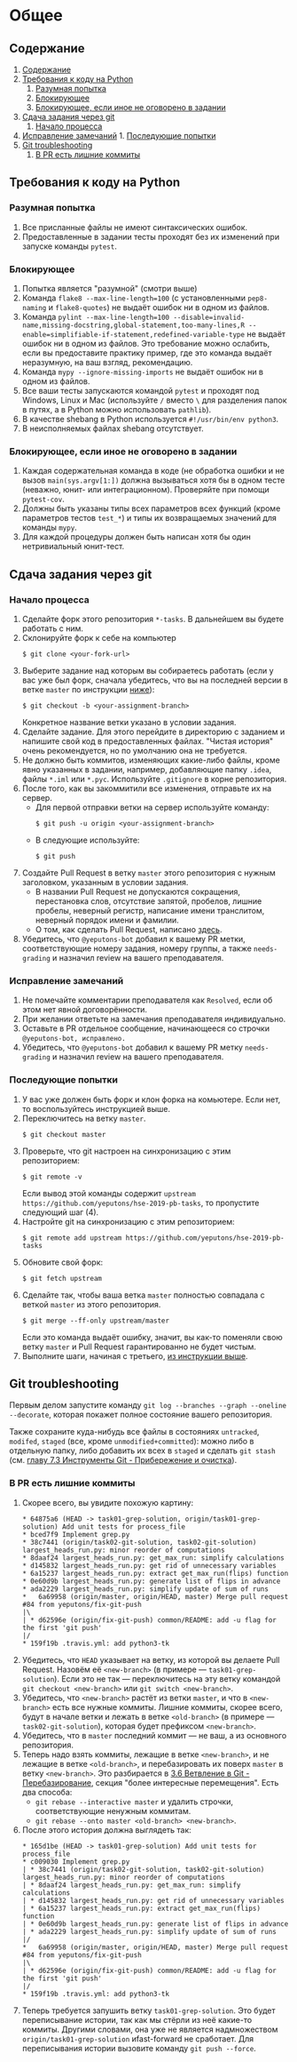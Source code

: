# Общее
## Содержание
1. [Содержание](#содержание)
1. [Требования к коду на Python](#требования-к-коду-на-python)
    1. [Разумная попытка](#разумная-попытка)
    1. [Блокирующее](#блокирующее)
    1. [Блокирующее, если иное не оговорено в задании](#блокирующее-если-иное-не-оговорено-в-задании)
1. [Сдача задания через git](#сдача-задания-через-git)
    1. [Начало процесса](#начало-процесса)
  1. [Исправление замечаний](#исправление-замечаний)
    1. [Последующие попытки](#последующие-попытки)
1. [Git troubleshooting](#git-troubleshooting)
    1. [В PR есть лишние коммиты](#в-pr-есть-лишние-коммиты)

## Требования к коду на Python
### Разумная попытка
1. Все присланные файлы не имеют синтаксических ошибок.
1. Предоставленные в задании тесты проходят без их изменений при запуске команды `pytest`.
### Блокирующее
1. Попытка является "разумной" (смотри выше)
1. Команда `flake8 --max-line-length=100` (с установленными `pep8-naming` и `flake8-quotes`) не выдаёт ошибок ни в одном из файлов.
1. Команда `pylint --max-line-length=100 --disable=invalid-name,missing-docstring,global-statement,too-many-lines,R --enable=simplifiable-if-statement,redefined-variable-type` не выдаёт ошибок ни в одном из файлов.
   Это требование можно ослабить, если вы предоставите практику пример, где это команда выдаёт неразумную, на ваш взгляд, рекомендацию.
1. Команда `mypy --ignore-missing-imports` не выдаёт ошибок ни в одном из файлов.
1. Все ваши тесты запускаются командой `pytest` и проходят под Windows, Linux и Mac (используйте `/` вместо `\` для разделения папок в путях, а в Python можно использовать `pathlib`).
1. В качестве shebang в Python используется `#!/usr/bin/env python3`.
1. В неисполняемых файлах shebang отсутствует.

### Блокирующее, если иное не оговорено в задании
1. Каждая содержательная команда в коде (не обработка ошибки и не вызов `main(sys.argv[1:])` должна вызываться
   хотя бы в одном тесте (неважно, юнит- или интеграционном).
   Проверяйте при помощи `pytest-cov`.
1. Должны быть указаны типы всех параметров всех функций (кроме параметров тестов `test_*`) и типы их возвращаемых значений для команды `mypy`.
1. Для каждой процедуры должен быть написан хотя бы один нетривиальный юнит-тест.

## Сдача задания через git
### Начало процесса
1. Сделайте форк этого репозитория `*-tasks`. В дальнейшем вы будете работать с ним.
1. Склонируйте форк к себе на компьютер
    ```
    $ git clone <your-fork-url>
    ```
1. Выберите задание над которым вы собираетесь работать (если у вас уже был форк, сначала убедитесь, что вы на последней версии в ветке `master` по инструкции [ниже](#последующие-попытки)):
    ```
    $ git checkout -b <your-assignment-branch>
    ```
    Конкретное название ветки указано в условии задания.
1. Сделайте задание. Для этого перейдите в директорию с заданием и напишите свой код в предоставленных файлах. "Чистая история" очень рекомендуется, но по умолчанию она не требуется.
1. Не должно быть коммитов, изменяющих какие-либо файлы, кроме явно указанных в задании, например, добавляющие папку `.idea`, файлы `*.iml` или `*.pyc`. Используйте `.gitignore` в корне репозитория.
1. После того, как вы закоммитили все изменения, отправьте их на сервер.
    * Для первой отправки ветки на сервер используйте команду:
      ```
      $ git push -u origin <your-assignment-branch>
      ```
    * В следующие используйте:
      ```
      $ git push
      ```
1. Создайте Pull Request в ветку `master` этого репозитория с нужным заголовком, указанным в условии задания.
    * В названии Pull Request не допускаются сокращения, перестановка слов, отсутствие запятой, пробелов, лишние пробелы,
      неверный регистр, написание имени транслитом, неверный порядок имени и фамилии.
    * О том, как сделать Pull Request, написано [здесь](https://help.github.com/articles/creating-a-pull-request/).
1. Убедитесь, что `@yeputons-bot` добавил к вашему PR метки, соответствующие
   номеру задания, номеру группы, а также `needs-grading` и назначил review
   на вашего преподавателя.

### Исправление замечаний
1. Не помечайте комментарии преподавателя как `Resolved`, если об этом
   нет явной договорённости.
1. При желании ответьте на замечания преподавателя индивидуально.
1. Оставьте в PR отдельное сообщение, начинающееся со строчки
   `@yeputons-bot, исправлено.`
1. Убедитесь, что `@yeputons-bot` добавил к вашему PR метку `needs-grading`
   и назначил review на вашего преподавателя.

### Последующие попытки
1. У вас уже должен быть форк и клон форка на комьютере. Если нет, то воспользуйтесь инструкцией выше.
2. Переключитесь на ветку `master`.
    ```
    $ git checkout master
    ```
3. Проверьте, что git настроен на синхронизацию с этим репозиторием:
    ```
    $ git remote -v
    ```
    Если вывод этой команды содержит `upstream https://github.com/yeputons/hse-2019-pb-tasks`, то пропустите
    следующий шаг (4).
4. Настройте git на синхронизацию с этим репозиторием:
    ```
    $ git remote add upstream https://github.com/yeputons/hse-2019-pb-tasks
    ```
5. Обновите свой форк:
    ```
    $ git fetch upstream
    ```
6. Сделайте так, чтобы ваша ветка `master` полностью совпадала с веткой `master` из этого репозитория.
    ```
    $ git merge --ff-only upstream/master
    ```
    Если это команда выдаёт ошибку, значит, вы как-то поменяли свою ветку `master` и Pull Request гарантированно не будет чистым.
7. Выполните шаги, начиная с третьего, [из инструкции выше](#начало-процесса).

## Git troubleshooting
Первым делом запустите команду `git log --branches --graph --oneline --decorate`, которая
покажет полное состояние вашего репозитория.

Также сохраните куда-нибудь все файлы в состояниях `untracked`, `modifed`, `staged`
(все, кроме `unmodified+committed`):
можно либо в отдельную папку, либо добавить их всех в `staged` и сделать `git stash`
(см. [главу 7.3 Инструменты Git - Прибережение и очистка](https://git-scm.com/book/ru/v2/%D0%98%D0%BD%D1%81%D1%82%D1%80%D1%83%D0%BC%D0%B5%D0%BD%D1%82%D1%8B-Git-%D0%9F%D1%80%D0%B8%D0%B1%D0%B5%D1%80%D0%B5%D0%B6%D0%B5%D0%BD%D0%B8%D0%B5-%D0%B8-%D0%BE%D1%87%D0%B8%D1%81%D1%82%D0%BA%D0%B0)).

### В PR есть лишние коммиты
1. Скорее всего, вы увидите похожую картину:
   ```
   * 64875a6 (HEAD -> task01-grep-solution, origin/task01-grep-solution) Add unit tests for process_file
   * bced7f9 Implement grep.py
   * 38c7441 (origin/task02-git-solution, task02-git-solution) largest_heads_run.py: minor reorder of computations
   * 8daaf24 largest_heads_run.py: get_max_run: simplify calculations
   * d145832 largest_heads_run.py: get rid of unnecessary variables
   * 6a15237 largest_heads_run.py: extract get_max_run(flips) function
   * 0e60d9b largest_heads_run.py: generate list of flips in advance
   * ada2229 largest_heads_run.py: simplify update of sum of runs
   *   6a69958 (origin/master, origin/HEAD, master) Merge pull request #84 from yeputons/fix-git-push
   |\  
   | * d62596e (origin/fix-git-push) common/README: add -u flag for the first 'git push'
   |/  
   * 159f19b .travis.yml: add python3-tk
   ```
1. Убедитесь, что `HEAD` указывает на ветку, из которой вы делаете Pull Request.
   Назовём её `<new-branch>` (в примере — `task01-grep-solution`).
   Если это не так — переключитесь на эту ветку командой `git checkout <new-branch>` или `git switch <new-branch>`.
1. Убедитесь, что `<new-branch>` растёт из ветки `master`, и что в `<new-branch>` есть все нужные коммиты.
   Лишние коммиты, скорее всего, будут в начале ветки и лежать в ветке `<old-branch>` (в примере — `task02-git-solution`),
   которая будет префиксом `<new-branch>`.
1. Убедитесь, что в `master` последний коммит — не ваш, а из основного репозитория.
1. Теперь надо взять коммиты, лежащие в ветке `<new-branch>`, и не лежащие в ветке `<old-branch>`, и перебазировать
   их поверх `master` в ветку `<new-branch>`.
   Это разбирается в [3.6 Ветвление в Git - Перебазирование](https://git-scm.com/book/ru/v2/Ветвление-в-Git-Перебазирование),
   секция "более интересные перемещения".
   Есть два способа:
    * `git rebase --interactive master` и удалить строчки, соответствующие ненужным коммитам.
    * `git rebase --onto master <old-branch> <new-branch>`.
1. После этого история должна выглядеть так:
   ```
   * 165d1be (HEAD -> task01-grep-solution) Add unit tests for process_file
   * c009030 Implement grep.py
   | * 38c7441 (origin/task02-git-solution, task02-git-solution) largest_heads_run.py: minor reorder of computations
   | * 8daaf24 largest_heads_run.py: get_max_run: simplify calculations
   | * d145832 largest_heads_run.py: get rid of unnecessary variables
   | * 6a15237 largest_heads_run.py: extract get_max_run(flips) function
   | * 0e60d9b largest_heads_run.py: generate list of flips in advance
   | * ada2229 largest_heads_run.py: simplify update of sum of runs
   |/  
   *   6a69958 (origin/master, origin/HEAD, master) Merge pull request #84 from yeputons/fix-git-push
   |\  
   | * d62596e (origin/fix-git-push) common/README: add -u flag for the first 'git push'
   |/  
   * 159f19b .travis.yml: add python3-tk
   ```
1. Теперь требуется запушить ветку `task01-grep-solution`.
   Это будет переписывание истории, так как мы стёрли из неё какие-то коммиты.
   Другими словами, она уже не является надмножеством `origin/task01-grep-solution` иfast-forward не сработает.
   Для переписывания истории вызовите команду `git push --force`.